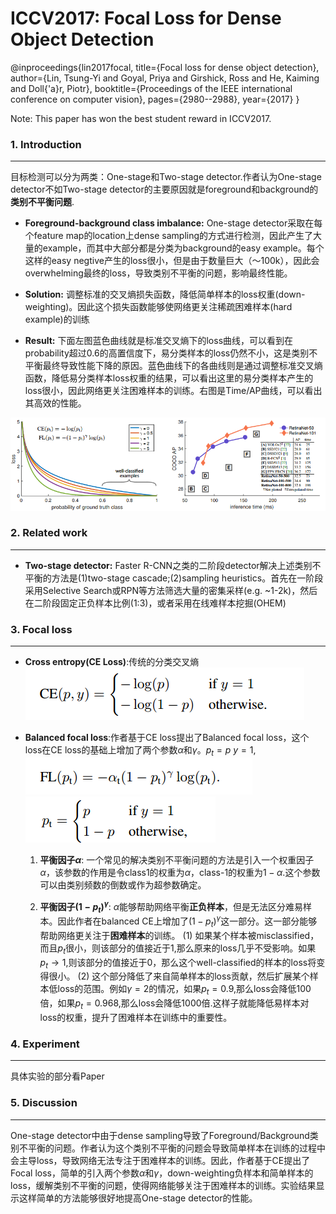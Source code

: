 # ICCV2017: Focal Loss for Dense Object Detection
@inproceedings{lin2017focal,
  title={Focal loss for dense object detection},
  author={Lin, Tsung-Yi and Goyal, Priya and Girshick, Ross and He, Kaiming and Doll{\'a}r, Piotr},
  booktitle={Proceedings of the IEEE international conference on computer vision},
  pages={2980--2988},
  year={2017}
}

Note: This paper has won the best student reward in ICCV2017.


### 1. Introduction
---
目标检测可以分为两类：One-stage和Two-stage detector.作者认为One-stage detector不如Two-stage detector的主要原因就是foreground和background的**类别不平衡问题**.
* **Foreground-background class imbalance:** One-stage detector采取在每个feature map的location上dense sampling的方式进行检测，因此产生了大量的example，而其中大部分都是分类为background的easy example。每个这样的easy negtive产生的loss很小，但是由于数量巨大（～100k），因此会overwhelming最终的loss，导致类别不平衡的问题，影响最终性能。
* **Solution:** 调整标准的交叉熵损失函数，降低简单样本的loss权重(down-weighting)。因此这个损失函数能够使网络更关注稀疏困难样本(hard example)的训练

* **Result:** 下面左图蓝色曲线就是标准交叉熵下的loss曲线，可以看到在probability超过0.6的高置信度下，易分类样本的loss仍然不小，这是类别不平衡最终导致性能下降的原因。蓝色曲线下的各曲线则是通过调整标准交叉熵函数，降低易分类样本loss权重的结果，可以看出这里的易分类样本产生的loss很小，因此网络更关注困难样本的训练。右图是Time/AP曲线，可以看出其高效的性能。

![Focal_loss](../img/Focal_loss.png)



### 2. Related work
---
* **Two-stage detector:** Faster R-CNN之类的二阶段detector解决上述类别不平衡的方法是(1)two-stage cascade;(2)sampling heuristics。首先在一阶段采用Selective Search或RPN等方法筛选大量的密集采样(e.g. ~1-2k)，然后在二阶段固定正负样本比例(1:3)，或者采用在线难样本挖掘(OHEM)



### 3. Focal loss
---
* **Cross entropy(CE Loss)**:传统的分类交叉熵
![cross_entropy](../img/cross_entropy.png)

* **Balanced focal loss**:作者基于CE loss提出了Balanced focal loss，这个loss在CE loss的基础上增加了两个参数$\alpha$和$\gamma$。$p_t=p$ $y=1$,
  ![balanced_focal_loss](../img/balanced_focal_loss.png)
  ![p_t](../img/p_t.png)

  1. **平衡因子$\alpha$**: 一个常见的解决类别不平衡问题的方法是引入一个权重因子$\alpha$，该参数的作用是令class1的权重为$\alpha$，class-1的权重为$1-\alpha$.这个参数可以由类别频数的倒数或作为超参数确定。  
  
    
  2. **平衡因子$(1-p_t)^\gamma$**: $\alpha$能够帮助网络平衡**正负样本**，但是无法区分难易样本。因此作者在balanced CE上增加了$(1-p_t)^\gamma$这一部分。这一部分能够帮助网络更关注于**困难样本**的训练。
      (1) 如果某个样本被misclassified，而且$p_t$很小，则该部分的值接近于1,那么原来的loss几乎不受影响。如果$p_t \rightarrow 1$,则该部分的值接近于0，那么这个well-classified的样本的loss将变得很小。
      (2) 这个部分降低了来自简单样本的loss贡献，然后扩展某个样本低loss的范围。例如$\gamma=2$的情况，如果$p_t=0.9$,那么loss会降低100倍，如果$p_t=0.968$,那么loss会降低1000倍.这样子就能降低易样本对loss的权重，提升了困难样本在训练中的重要性。


### 4. Experiment
---
具体实验的部分看Paper

### 5. Discussion
---
One-stage detector中由于dense sampling导致了Foreground/Background类别不平衡的问题。作者认为这个类别不平衡的问题会导致简单样本在训练的过程中会主导loss，导致网络无法专注于困难样本的训练。因此，作者基于CE提出了Focal loss，简单的引入两个参数$\alpha$和$\gamma$，down-weighting负样本和简单样本的loss，缓解类别不平衡的问题，使得网络能够关注于困难样本的训练。实验结果显示这样简单的方法能够很好地提高One-stage detector的性能。